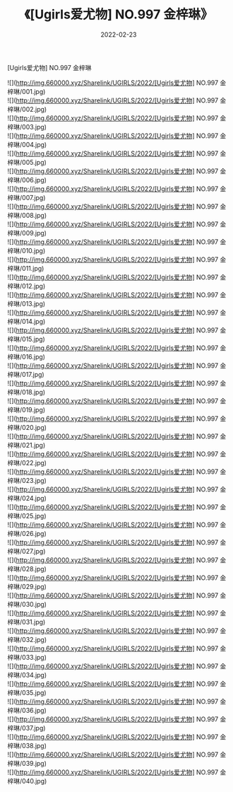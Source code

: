 ﻿---
layout: post
title:  《[Ugirls爱尤物] NO.997 金梓琳》
date:   2022-02-23
img: http://img.660000.xyz/Sharelink/UGIRLS/2022/[Ugirls爱尤物] NO.997 金梓琳/000.jpg
categories: [美女, 清纯, 唯美]
---

[Ugirls爱尤物] NO.997 金梓琳

 ![](http://img.660000.xyz/Sharelink/UGIRLS/2022/[Ugirls爱尤物] NO.997 金梓琳/001.jpg) <br>![](http://img.660000.xyz/Sharelink/UGIRLS/2022/[Ugirls爱尤物] NO.997 金梓琳/002.jpg) <br>![](http://img.660000.xyz/Sharelink/UGIRLS/2022/[Ugirls爱尤物] NO.997 金梓琳/003.jpg) <br>![](http://img.660000.xyz/Sharelink/UGIRLS/2022/[Ugirls爱尤物] NO.997 金梓琳/004.jpg) <br>![](http://img.660000.xyz/Sharelink/UGIRLS/2022/[Ugirls爱尤物] NO.997 金梓琳/005.jpg) <br>![](http://img.660000.xyz/Sharelink/UGIRLS/2022/[Ugirls爱尤物] NO.997 金梓琳/006.jpg) <br>![](http://img.660000.xyz/Sharelink/UGIRLS/2022/[Ugirls爱尤物] NO.997 金梓琳/007.jpg) <br>![](http://img.660000.xyz/Sharelink/UGIRLS/2022/[Ugirls爱尤物] NO.997 金梓琳/008.jpg) <br>![](http://img.660000.xyz/Sharelink/UGIRLS/2022/[Ugirls爱尤物] NO.997 金梓琳/009.jpg) <br>![](http://img.660000.xyz/Sharelink/UGIRLS/2022/[Ugirls爱尤物] NO.997 金梓琳/010.jpg) <br>![](http://img.660000.xyz/Sharelink/UGIRLS/2022/[Ugirls爱尤物] NO.997 金梓琳/011.jpg) <br>![](http://img.660000.xyz/Sharelink/UGIRLS/2022/[Ugirls爱尤物] NO.997 金梓琳/012.jpg) <br>![](http://img.660000.xyz/Sharelink/UGIRLS/2022/[Ugirls爱尤物] NO.997 金梓琳/013.jpg) <br>![](http://img.660000.xyz/Sharelink/UGIRLS/2022/[Ugirls爱尤物] NO.997 金梓琳/014.jpg) <br>![](http://img.660000.xyz/Sharelink/UGIRLS/2022/[Ugirls爱尤物] NO.997 金梓琳/015.jpg) <br>![](http://img.660000.xyz/Sharelink/UGIRLS/2022/[Ugirls爱尤物] NO.997 金梓琳/016.jpg) <br>![](http://img.660000.xyz/Sharelink/UGIRLS/2022/[Ugirls爱尤物] NO.997 金梓琳/017.jpg) <br>![](http://img.660000.xyz/Sharelink/UGIRLS/2022/[Ugirls爱尤物] NO.997 金梓琳/018.jpg) <br>![](http://img.660000.xyz/Sharelink/UGIRLS/2022/[Ugirls爱尤物] NO.997 金梓琳/019.jpg) <br>![](http://img.660000.xyz/Sharelink/UGIRLS/2022/[Ugirls爱尤物] NO.997 金梓琳/020.jpg) <br>![](http://img.660000.xyz/Sharelink/UGIRLS/2022/[Ugirls爱尤物] NO.997 金梓琳/021.jpg) <br>![](http://img.660000.xyz/Sharelink/UGIRLS/2022/[Ugirls爱尤物] NO.997 金梓琳/022.jpg) <br>![](http://img.660000.xyz/Sharelink/UGIRLS/2022/[Ugirls爱尤物] NO.997 金梓琳/023.jpg) <br>![](http://img.660000.xyz/Sharelink/UGIRLS/2022/[Ugirls爱尤物] NO.997 金梓琳/024.jpg) <br>![](http://img.660000.xyz/Sharelink/UGIRLS/2022/[Ugirls爱尤物] NO.997 金梓琳/025.jpg) <br>![](http://img.660000.xyz/Sharelink/UGIRLS/2022/[Ugirls爱尤物] NO.997 金梓琳/026.jpg) <br>![](http://img.660000.xyz/Sharelink/UGIRLS/2022/[Ugirls爱尤物] NO.997 金梓琳/027.jpg) <br>![](http://img.660000.xyz/Sharelink/UGIRLS/2022/[Ugirls爱尤物] NO.997 金梓琳/028.jpg) <br>![](http://img.660000.xyz/Sharelink/UGIRLS/2022/[Ugirls爱尤物] NO.997 金梓琳/029.jpg) <br>![](http://img.660000.xyz/Sharelink/UGIRLS/2022/[Ugirls爱尤物] NO.997 金梓琳/030.jpg) <br>![](http://img.660000.xyz/Sharelink/UGIRLS/2022/[Ugirls爱尤物] NO.997 金梓琳/031.jpg) <br>![](http://img.660000.xyz/Sharelink/UGIRLS/2022/[Ugirls爱尤物] NO.997 金梓琳/032.jpg) <br>![](http://img.660000.xyz/Sharelink/UGIRLS/2022/[Ugirls爱尤物] NO.997 金梓琳/033.jpg) <br>![](http://img.660000.xyz/Sharelink/UGIRLS/2022/[Ugirls爱尤物] NO.997 金梓琳/034.jpg) <br>![](http://img.660000.xyz/Sharelink/UGIRLS/2022/[Ugirls爱尤物] NO.997 金梓琳/035.jpg) <br>![](http://img.660000.xyz/Sharelink/UGIRLS/2022/[Ugirls爱尤物] NO.997 金梓琳/036.jpg) <br>![](http://img.660000.xyz/Sharelink/UGIRLS/2022/[Ugirls爱尤物] NO.997 金梓琳/037.jpg) <br>![](http://img.660000.xyz/Sharelink/UGIRLS/2022/[Ugirls爱尤物] NO.997 金梓琳/038.jpg) <br>![](http://img.660000.xyz/Sharelink/UGIRLS/2022/[Ugirls爱尤物] NO.997 金梓琳/039.jpg) <br>![](http://img.660000.xyz/Sharelink/UGIRLS/2022/[Ugirls爱尤物] NO.997 金梓琳/040.jpg) <br>
